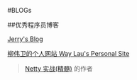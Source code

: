 #BLOGs

##优秀程序员博客


[Jerry's Blog](http://jerrypeng.me/)  


[柳伟卫的个人网站 Way Lau's Personal Site](http://waylau.com/archive/)
> [Netty 实战(精髓)](https://www.gitbook.com/book/waylau/essential-netty-in-action/details) 的作者 



